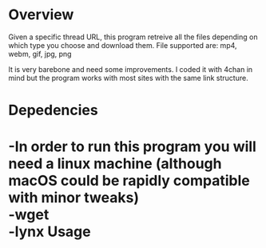 **Overview**
===
Given a specific thread URL, this program retreive all the files depending 
on which type you choose and download them.
File supported are: mp4, webm, gif, jpg, png

It is very barebone and need some improvements.
I coded it with 4chan in mind but the program works
with most sites with the same link structure.

**Depedencies**
===
-In order to run this program you will need a linux machine (although macOS could be
rapidly compatible with minor tweaks)<br> 
-wget<br>
-lynx
**Usage**
===
